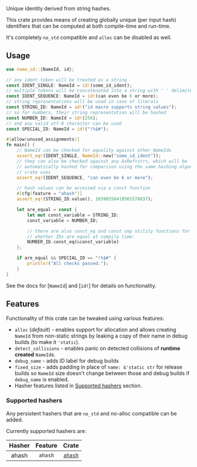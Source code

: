 Unique identity derived from string hashes.

This crate provides means of creating globally unique (per input hash)
identifiers that can be computed at both compile-time and run-time.

It's completely `no_std` compatible and `alloc` can be disabled as well.

## Usage

```rust
use name_id::{NameId, id};

// any ident token will be treated as a string
const IDENT_SINGLE: NameId = id!(some_id_ident);
// multiple tokens will be concatenated into a string with ' ' delimiter
const IDENT_SEQUENCE: NameId = id!(can even be 6 or more);
// string representations will be used in case of literals
const STRING_ID: NameId = id!("id macro supports string values");
// so for numbers, their string representation will be hashed
const NUMBER_ID: NameId = id!(256);
// and any valid utf-8 character can be used
const SPECIAL_ID: NameId = id!("!%$#");

#[allow(unused_assignments)]
fn main() {
    // NameId can be checked for equality against other NameIds
    assert_eq!(IDENT_SINGLE, NameId::new("some_id_ident"));
    // they can also be checked against any AsRef<str>, which will be
    // automatically hashed for comparison using the same hashing algorithm the
    // crate uses
    assert_eq!(IDENT_SEQUENCE, "can even be 6 or more");

    // hash values can be accessed via a const function
    #[cfg(feature = "ahash")]
    assert_eq!(STRING_ID.value(), 10398550419565578837);

    let are_equal = const {
        let mut const_variable = STRING_ID;
        const_variable = NUMBER_ID;

        // there are also const_eq and const_cmp utility functions for checking
        // whether IDs are equal at compile time:
        NUMBER_ID.const_eq(&const_variable)
    };

    if are_equal && SPECIAL_ID == "!%$#" {
        println!("All checks passed.");
    }
}
```

See the docs for [`NameId`] and [`id!`] for details on functionality.

## Features

Functionality of this crate can be tweaked using various features:

- `alloc` (_default_) - enables support for allocation and allows creating
    `NameId` from non-static strings by leaking a copy of their name in debug
    builds (to make it `'static`).
- `detect_collisions` - enables panic on detected collisions of **runtime created**
  `NameId`s.
- `debug_name` - adds ID label for debug builds
- `fixed_size` - adds padding in place of `name: &'static str` for release
  builds so `NameId` size doesn't change between those and debug builds if
  `debug_name` is enabled.
- Hasher features listed in [Supported hashers](#Supported-hashers) section.

### Supported hashers

Any persistent hashers that are `no_std` and no-alloc compatible can be added.

Currently supported hashers are:

| Hasher | Feature |                   Crate                   |
| :----: | :-----: | :---------------------------------------: |
| ahash  | `ahash` | [`ahash`](https://crates.io/crates/ahash) |

